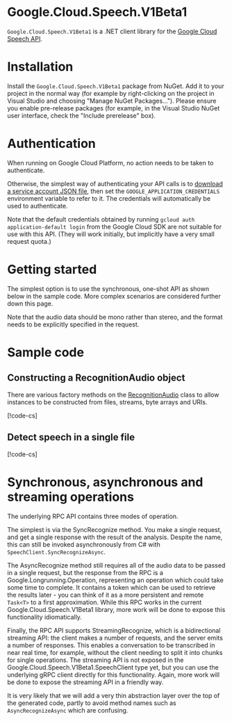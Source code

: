 # Google.Cloud.Speech.V1Beta1

`Google.Cloud.Speech.V1Beta1` is a .NET client library for the [Google
Cloud Speech API](https://cloud.google.com/speech).

# Installation

Install the `Google.Cloud.Speech.V1Beta1` package from NuGet. Add it to
your project in the normal way (for example by right-clicking on the
project in Visual Studio and choosing "Manage NuGet Packages...").
Please ensure you enable pre-release packages (for example, in the
Visual Studio NuGet user interface, check the "Include prerelease"
box).

# Authentication

When running on Google Cloud Platform, no action needs to be taken to authenticate.

Otherwise, the simplest way of authenticating your API calls is to
[download a service account JSON file](https://developers.google.com/identity/protocols/OAuth2ServiceAccount),
then set the `GOOGLE_APPLICATION_CREDENTIALS` environment variable to refer to it. The
credentials will automatically be used to authenticate.

Note that the default credentials obtained by running `gcloud auth application-default login` from the Google Cloud SDK
are not suitable for use with this API. (They will work initially, but implicitly have a very
small request quota.)

# Getting started

The simplest option is to use the synchronous, one-shot API as shown
below in the sample code. More complex scenarios are considered further down this page.

Note that the audio data should be mono rather than stereo, and the
format needs to be explicitly specified in the request.

# Sample code

## Constructing a RecognitionAudio object

There are various factory methods on the
[RecognitionAudio](obj/api/Google.Cloud.Speech.V1Beta1.RecognitionAudio.yml) class to allow
instances to be constructed from files, streams, byte arrays and URIs.

[!code-cs[](obj/snippets/Google.Cloud.Speech.V1Beta1.RecognitionAudio.txt#FactoryMethods)]

## Detect speech in a single file

[!code-cs[](obj/snippets/Google.Cloud.Speech.V1Beta1.SpeechClient.txt#SyncRecognize)]

# Synchronous, asynchronous and streaming operations

The underlying RPC API contains three modes of operation.

The simplest is via the SyncRecognize method. You make a single
request, and get a single response with the result of the analysis.
Despite the name, this can still be invoked asynchronously from C#
with `SpeechClient.SyncRecognizeAsync`.

The AsyncRecognize method still requires all of the audio data to be
passed in a single request, but the response from the RPC is a
Google.Longrunning.Operation, representing an operation which could
take some time to complete. It contains a token which can be used to
retrieve the results later - you can think of it as a more
persistent and remote `Task<T>` to a first approximation. While this
RPC works in the current Google.Cloud.Speech.V1Beta1 library, more
work will be done to expose this functionality idiomatically.

Finally, the RPC API supports StreamingRecognize, which is a
bidirectional streaming API: the client makes a number of requests,
and the server emits a number of responses. This enables a
conversation to be transcribed in near real time, for example,
without the client needing to split it into chunks for single
operations. The streaming API is not exposed in the
Google.Cloud.Speech.V1Beta1.SpeechClient type yet, but you can use
the underlying gRPC client directly for this functionality. Again,
more work will be done to expose the streaming API in a friendly way.

It is very likely that we will add a very thin abstraction layer
over the top of the generated code, partly to avoid method names
such as `AsyncRecognizeAsync` which are confusing.
